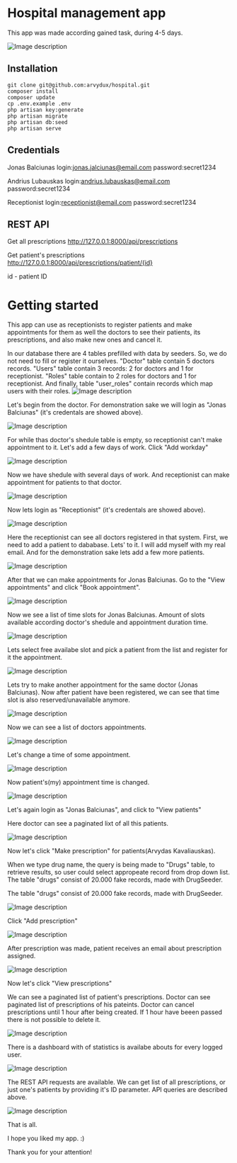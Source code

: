 # Hospital management app

This app was made according gained task, during 4-5 days. 

![Image description](https://github.com/arvydux/hospital/blob/main/src/Screenshot_21.png)

## Installation

    git clone git@github.com:arvydux/hospital.git
    composer install
    composer update
    cp .env.example .env
    php artisan key:generate
    php artisan migrate
    php artisan db:seed
    php artisan serve    

## Credentials

Jonas Balciunas
login:jonas.jalciunas@email.com
password:secret1234

Andrius Lubauskas
login:andrius.lubauskas@email.com
password:secret1234

Receptionist
login:receptionist@email.com
password:secret1234

## REST API

Get all prescriptions
http://127.0.0.1:8000/api/prescriptions

Get patient's prescriptions
http://127.0.0.1:8000/api/prescriptions/patient/{id}

id - patient ID

# Getting started

This app can use as receptionists to register patients and make appointments for them as well the doctors to see their patients, its prescriptions, and also make new ones and cancel it. 

In our database there are 4 tables prefilled with data by seeders. So, we do not need to fill or register it ourselves. "Doctor" table contain 5 doctors records. "Users" table contain 3 records: 2 for doctors and 1 for receptionist. "Roles" table contain to 2 roles for doctors and 1 for receptionist. And finally, table "user_roles" contain records which map users with their roles. 
![Image description](https://github.com/arvydux/hospital/blob/main/src/Screenshot_1.png)

Let's begin from the doctor. For demonstration sake we will login as "Jonas Balciunas" (it's credentals are showed above).

![Image description](https://github.com/arvydux/hospital/blob/main/src/Screenshot_2.png)

For while thas doctor's shedule table is empty, so receptionist can't make appointment to it. Let's add a few days of work. Click "Add workday"

![Image description](https://github.com/arvydux/hospital/blob/main/src/Screenshot_3.png)

Now we have shedule with several days of work. And receptionist can make appointment for patients to that doctor. 

![Image description](https://github.com/arvydux/hospital/blob/main/src/Screenshot_4.png)

Now lets login as "Receptionist" (it's credentals are showed above).

![Image description](https://github.com/arvydux/hospital/blob/main/src/Screenshot_5.png)

Here the receptionist can see all doctors registered in that system. First, we need to add a patient to dababase. Lets' to it. I will add myself with my real email. And for the demonstration sake lets add a few more patients.  

![Image description](https://github.com/arvydux/hospital/blob/main/src/Screenshot_6.png)

After that we can make appointments for Jonas Balciunas. Go to the "View appointments" and click "Book appointment".

![Image description](https://github.com/arvydux/hospital/blob/main/src/Screenshot_7.png)

Now we see a list of time slots for Jonas Balciunas. Amount of slots available according doctor's shedule and appointment duration time. 

![Image description](https://github.com/arvydux/hospital/blob/main/src/Screenshot_8.png)

Lets select free availabe slot and pick a patient from the list and register for it the appointment.

![Image description](https://github.com/arvydux/hospital/blob/main/src/Screenshot_9.png)

Lets try to make another appointment for the same doctor (Jonas Balciunas). Now after patient have been registered, we can see that time slot is also reserved/unavailable anymore.

![Image description](https://github.com/arvydux/hospital/blob/main/src/Screenshot_10.png)

Now we can see a list of doctors appointments. 

![Image description](https://github.com/arvydux/hospital/blob/main/src/Screenshot_11.png)

Let's change a time of some appointment.

![Image description](https://github.com/arvydux/hospital/blob/main/src/Screenshot_12.png)

Now patient's(my) appointment time is changed.

![Image description](https://github.com/arvydux/hospital/blob/main/src/Screenshot_13.png)

Let's again login as "Jonas Balciunas", and click to "View patients"

Here doctor can see a paginated lixt of all this patients.

![Image description](https://github.com/arvydux/hospital/blob/main/src/Screenshot_14.png)

Now let's click "Make prescription" for patients(Arvydas Kavaliauskas).

When we type drug name, the query is being made to "Drugs" table, to retrieve results, so user could select appropeate record from drop down list. The table "drugs" consist of 20.000 fake records, made with DrugSeeder.

The table "drugs" consist of 20.000 fake records, made with DrugSeeder.

![Image description](https://github.com/arvydux/hospital/blob/main/src/Screenshot_15.png)

Click "Add prescription"

![Image description](https://github.com/arvydux/hospital/blob/main/src/Screenshot_16.png)

After prescription was made, patient receives an email about prescription assigned.

![Image description](https://github.com/arvydux/hospital/blob/main/src/Screenshot_17.png)

Now let's click "View prescriptions"

We can see a paginated list of patient's prescriptions. Doctor can see paginated list of prescriptions of his pateints. Doctor can cancel prescriptions until 1 hour after being created. If 1 hour have beeen passed there is not possible to delete it.

![Image description](https://github.com/arvydux/hospital/blob/main/src/Screenshot_20.png)

There is a dashboard with of statistics is availabe abouts for every logged user.

![Image description](https://github.com/arvydux/hospital/blob/main/src/Screenshot_22.png)

The REST API requests are available. We can get list of all prescriptions, or just one's patients by providing it's ID parameter. API queries are described above.

![Image description](https://github.com/arvydux/hospital/blob/main/src/Screenshot_19.png)


That is all. 

I hope you liked my app. :)

Thank you for your attention!
